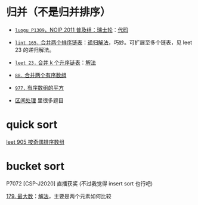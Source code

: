 # 归并（不是归并排序）

- [`luogu P1309`，NOIP 2011 普及组：瑞士轮](https://www.luogu.com.cn/problem/P1309)：[代码](code/luogu-p1309-swiss-system.cpp)

- [`lint 165.` 合并两个排序链表](https://www.lintcode.com/problem/165)：[递归解法](code/lint-165-merge-2-lists-recursive.cpp)，巧妙。可扩展至多个链表，见 leet 23 的递归解法。

- [`leet 23.` 合并 k 个升序链表](https://leetcode.cn/problems/merge-k-sorted-lists)：[解法](leet-23-合并k个升序链表.md)

- [`88.` 合并两个有序数组](https://leetcode.cn/problems/merge-sorted-array)

- [`977.` 有序数组的平方](https://leetcode.cn/problems/squares-of-a-sorted-array)

- [区间处理](../intervals/区间处理.md) 里很多题目

# quick sort

[leet 905 按奇偶排序数组](leet-905-按奇偶排序数组.md)

# bucket sort

P7072 [CSP-J2020] 直播获奖 (不过我觉得 insert sort 也行吧)




[179. 最大数](https://leetcode.cn/problems/largest-number)：[解法](leet-179-largest.cpp)，主要是两个元素如何比较
